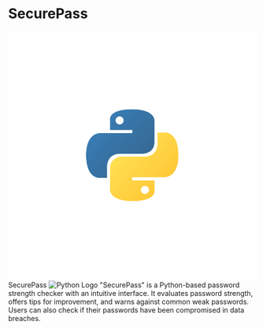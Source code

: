 # SecurePass
![Python Logo](testlogo.svg) SecurePass
 <img src="python_logo.svg" alt="Python Logo" width="20" height="20">
"SecurePass" is a Python-based password strength checker with an intuitive interface. It evaluates password strength, offers tips for improvement, and warns against common weak passwords. Users can also check if their passwords have been compromised in data breaches.
